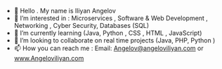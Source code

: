 - 👋 Hello . My name is Iliyan Angelov
- 👀 I’m interested in : Microservices , Software & Web Development , Networking , Cyber Security, Databases (SQL)
- 🌱 I’m currently learning (Java, Python , CSS , HTML , JavaScript)
- 💞️ I’m looking to collaborate on real time projects (Java, PHP, Python )
- 📫 How you can reach me : Email: Angelov@angeloviliyan.com or www.Angeloviliyan.com
